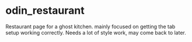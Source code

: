 # odin_restaurant
Restaurant page for a ghost kitchen. mainly focused on getting the tab setup working correctly. Needs a lot of style work, may come back to later.